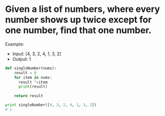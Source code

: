 # Given a list of numbers, where every number shows up twice except for one number, find that one number.

Example:
* Input: [4, 3, 2, 4, 1, 3, 2]
* Output: 1
```python
def singleNumber(nums):
    result = 0
    for item in nums:
      result ^=item
      print(result)
      
    return result

print singleNumber([4, 3, 2, 4, 1, 3, 2])
# 1
```
